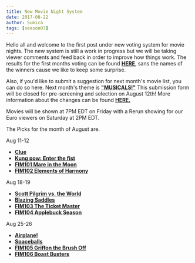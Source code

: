 ```yaml
---
title: New Movie Night System
date: 2017-08-22
author: Sumica
tags: [season07]
---
```


Hello all and welcome to the first post under new voting system for movie nights. 
The new system is still a work in progress but we will be taking viewer comments and 
feed back in order to improve how things work.
The results for the first months voting can be found **[HERE][result]**, 
sans the names of the winners cause we like to keep some surprise.

Also, if you'd like to submit a suggestion for next month's movie list, you can do so here. 
Next month's theme is **["MUSICALS!"][poll]** This submission form will be closed for pre-screening and selection on August 12th!
More information about the changes can be found **[HERE.][news]**

Movies will be shown at 7PM EDT on Friday with a Rerun showing for our Euro viewers on Saturday at 2PM EDT.

The Picks for the month of August are. 

Aug 11-12 
-	**[Clue][m1]**
-	**[Kung pow: Enter the fist][m2]**
-	**[FIM101 Mare in the Moon][p1]**	 
-	**[FIM102 Elements of Harmony][p2]**  

Aug 18-19
-	**[Scott Pilgrim vs. the World][m3]**
-	**[Blazing Saddles][m4]**
-	**[FIM103 The Ticket Master][p3]** 
-	**[FIM104 Applebuck Season][p4]**  

Aug 25-26
-	**[Airplane!][m5]** 
-	**[Spaceballs][m6]** 
-	**[FIM105 Griffon the Brush Off][p5]** 
-	**[FIM106 Boast Busters][p6]**  

[result]: http://i.imgur.com/4Z7gFYZ.jpg
[poll]: https://docs.google.com/forms/d/e/1FAIpQLSeLNSivxgKyEEDc9yPpJOO6DYwjiaD-G8Lcyjro2-QVCZUR0A/viewform
[news]: http://www.bronystate.net/news/2017-07-30-Lottery-Overhaul.html
[m1]: http://www.imdb.com/title/tt0088930/
[m2]: http://www.imdb.com/title/tt0240468/
[p1]: http://www.imdb.com/title/tt1763755/  
[p2]: http://www.imdb.com/title/tt1758314/
[m3]: http://www.imdb.com/title/tt0446029/
[m4]: http://www.imdb.com/title/tt0071230/
[p3]: http://www.imdb.com/title/tt1758315/
[p4]: http://www.imdb.com/title/tt1758313/
[m5]: http://www.imdb.com/title/tt0080339/
[m6]: http://www.imdb.com/title/tt0094012/
[p5]: http://www.imdb.com/title/tt1761714/
[p6]: http://www.imdb.com/title/tt1768145/
